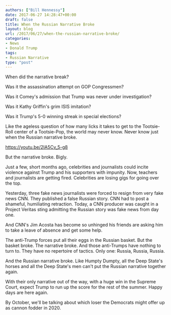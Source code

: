 ```yaml
---
authors: ["Bill Hennessy"]
date: 2017-06-27 14:28:47+00:00
draft: false
title: When the Russian Narrative Broke
layout: blog
url: /2017/06/27/when-the-russian-narrative-broke/
categories:
- News
- Donald Trump
tags:
- Russian Narrative
type: "post"
---
```


When did the narrative break?

Was it the assassination attempt on GOP Congressmen?

Was it Comey's admission that Trump was never under investigation?

Was it Kathy Griffin's grim ISIS imitation?

Was it Trump's 5-0 winning streak in special elections?

Like the ageless question of how many licks it takes to get to the Tootsie-Roll center of a Tootsie-Pop, the world may never know. Never know just when the Russian narrative broke.

https://youtu.be/2IA5Cv_5-g8

But the narrative broke. Bigly.

Just a few, short months ago, celebrities and journalists could incite violence against Trump and his supporters with impunity. Now, teachers and journalists are getting fired. Celebrities are losing gigs for going over the top.

Yesterday, three fake news journalists were forced to resign from very fake news CNN. They published a false Russian story. CNN had to post a shameful, humiliating retraction. Today, a CNN producer was caught in a Project Veritas sting admitting the Russian story was fake news from day one.

And CNN's Jim Acosta has become so unhinged his friends are asking him to take a leave of absence and get some help.

The anti-Trump forces put all their eggs in the Russian basket. But the basket broke. The narrative broke. And those anti-Trumps have nothing to turn to. They have no repertoire of tactics. Only one: Russia, Russia, Russia.

And the Russian narrative broke. Like Humpty Dumpty, all the Deep State's horses and all the Deep State's men can't put the Russian narrative together again.

With their only narrative out of the way, with a huge win in the Supreme Court, expect Trump to run up the score for the rest of the summer. Happy days are here again.

By October, we'll be talking about which loser the Democrats might offer up as cannon fodder in 2020.


